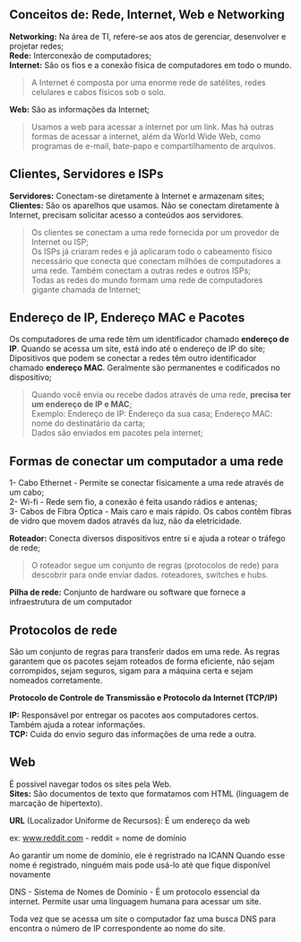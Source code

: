 ## Conceitos de: Rede, Internet, Web e Networking
**Networking:** Na área de TI, refere-se aos atos de gerenciar, desenvolver e projetar redes;  
**Rede:** Interconexão de computadores;  
**Internet:** São os fios e a conexão física de computadores em todo o mundo.  
> A Internet é composta por uma enorme rede de satélites, redes celulares e cabos físicos sob o solo.  

**Web:** São as informações da Internet;  

> Usamos a web para acessar a internet por um link.
> Mas há outras formas de acessar a internet, além da World Wide Web, como programas de e-mail, bate-papo e compartilhamento de arquivos.  
## Clientes, Servidores e ISPs
**Servidores:** Conectam-se diretamente à Internet e armazenam sites;  
**Clientes:** São os aparelhos que usamos. Não se conectam diretamente à Internet, precisam solicitar acesso a conteúdos aos servidores. 
> Os clientes se conectam a uma rede fornecida por um provedor de Internet ou ISP;  
> Os ISPs já criaram redes e já aplicaram todo o cabeamento físico necessário que conecta que conectam milhões de computadores a uma rede. Também conectam a outras redes e outros ISPs;  
> Todas as redes do mundo formam uma rede de computadores gigante chamada de Internet;  
## Endereço de IP, Endereço MAC e Pacotes
Os computadores de uma rede têm um identificador chamado **endereço de IP**. Quando se acessa um site, está indo até o endereço de IP do site;  
Dipositivos que podem se conectar a redes têm outro identificador chamado **endereço MAC**. Geralmente são permanentes e codificados no dispositivo;  
> Quando você envia ou recebe dados através de uma rede, **precisa ter um endereço de IP e MAC**;  
> Exemplo: Endereço de IP: Endereço da sua casa; Endereço MAC: nome do destinatário da carta;  
> Dados são enviados em pacotes pela internet; 

## Formas de conectar um computador a uma rede
1- Cabo Ethernet - Permite se conectar fisicamente a uma rede através de um cabo;  
2- Wi-fi - Rede sem fio, a conexão é feita usando rádios e antenas;  
3- Cabos de Fibra Óptica - Mais caro e mais rápido. Os cabos contêm fibras de vidro que movem dados através da luz, não da eletricidade.  

**Roteador:** Conecta diversos dispositivos entre si e ajuda a rotear o tráfego de rede;
> O roteador segue um conjunto de regras (protocolos de rede) para descobrir para onde enviar dados.
> roteadores, switches e hubs.

**Pilha de rede:** Conjunto de hardware ou software que fornece a infraestrutura de um computador

## Protocolos de rede

São um conjunto de regras para transferir dados em uma rede. As regras garantem que os pacotes sejam roteados de forma eficiente, não sejam corrompidos, sejam seguros, sigam para a máquina certa e sejam nomeados corretamente.

**Protocolo de Controle de Transmissão e Protocolo da Internet (TCP/IP)**  

**IP:** Responsável por entregar os pacotes aos computadores certos. Também ajuda a rotear informações.  
**TCP:** Cuida do envio seguro das informações de uma rede a outra.

## Web

É possível navegar todos os sites pela Web.  
**Sites:** São documentos de texto que formatamos com HTML (linguagem de marcação de hipertexto).

**URL** (Localizador Uniforme de Recursos): É um endereço da web

ex: www.reddit.com - reddit = nome de domínio

Ao garantir um nome de domínio, ele é regristrado na ICANN
Quando esse nome é registrado, ninguém mais pode usá-lo até que fique disponível novamente

DNS - Sistema de Nomes de Domínio - É um protocolo essencial da internet. Permite usar uma linguagem humana para acessar um site.  

Toda vez que se acessa um site o computador faz uma busca DNS para encontra o número de IP correspondente ao nome do site.
